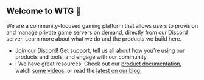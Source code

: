 ## Welcome to WTG 👋

We are a community-focused gaming platform that allows users to provision and manage private game servers on demand, directly from our Discord server.
Learn more about what we do and the products we build here.

- [Join our Discord](https://discord.gg/wtg)! Get support, tell us all about how you’re using our products and tools, and engage with our community.
- ℹ️  We have great resources! Check out our [product documentation](https://wwtgg.org/docs), watch [some videos](https://www.youtube.com/@wtgg-tv), or read the [latest on our blog.](https://eu.wtgg.org)
